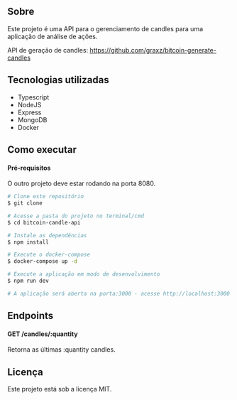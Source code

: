 ## Sobre

Este projeto é uma API para o gerenciamento de candles para uma aplicação de análise de ações.

API de geração de candles: https://github.com/graxz/bitcoin-generate-candles

## Tecnologias utilizadas

- Typescript
- NodeJS
- Express
- MongoDB
- Docker

## Como executar

#### Pré-requisitos

O outro projeto deve estar rodando na porta 8080.

```bash
# Clone este repositório
$ git clone

# Acesse a pasta do projeto no terminal/cmd
$ cd bitcoin-candle-api

# Instale as dependências
$ npm install

# Execute o docker-compose
$ docker-compose up -d

# Execute a aplicação em modo de desenvolvimento
$ npm run dev

# A aplicação será aberta na porta:3000 - acesse http://localhost:3000
```

## Endpoints

#### GET /candles/:quantity

Retorna as últimas :quantity candles.

## Licença

Este projeto está sob a licença MIT.
